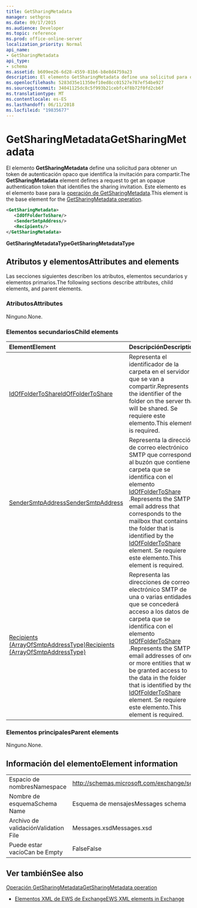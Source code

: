 ```yaml
---
title: GetSharingMetadata
manager: sethgros
ms.date: 09/17/2015
ms.audience: Developer
ms.topic: reference
ms.prod: office-online-server
localization_priority: Normal
api_name:
- GetSharingMetadata
api_type:
- schema
ms.assetid: b609ee26-6d28-4559-81b6-b8e8d4759a23
description: El elemento GetSharingMetadata define una solicitud para obtener un token de autenticación opaco que identifica la invitación para compartir. Este elemento es el elemento base para la operación GetSharingMetadata.
ms.openlocfilehash: 5283d35e11350ef10ed8cc01527e787ef54be927
ms.sourcegitcommit: 34041125dc8c5f993b21cebfc4f8b72f0fd2cb6f
ms.translationtype: MT
ms.contentlocale: es-ES
ms.lasthandoff: 06/11/2018
ms.locfileid: "19835677"
---
```

# <a name="getsharingmetadata"></a><span data-ttu-id="15eb2-104">GetSharingMetadata</span><span class="sxs-lookup"><span data-stu-id="15eb2-104">GetSharingMetadata</span></span>

<span data-ttu-id="15eb2-105">El elemento **GetSharingMetadata** define una solicitud para obtener un token de autenticación opaco que identifica la invitación para compartir.</span><span class="sxs-lookup"><span data-stu-id="15eb2-105">The **GetSharingMetadata** element defines a request to get an opaque authentication token that identifies the sharing invitation.</span></span> <span data-ttu-id="15eb2-106">Este elemento es el elemento base para la [operación de GetSharingMetadata](getsharingmetadata-operation.md).</span><span class="sxs-lookup"><span data-stu-id="15eb2-106">This element is the base element for the [GetSharingMetadata operation](getsharingmetadata-operation.md).</span></span>
  
```XML
<GetSharingMetadata>
   <IdOfFolderToShare/>
   <SenderSmtpAddress/>
   <Recipients/>
</GetSharingMetadata>
```

 <span data-ttu-id="15eb2-107">**GetSharingMetadataType**</span><span class="sxs-lookup"><span data-stu-id="15eb2-107">**GetSharingMetadataType**</span></span>
## <a name="attributes-and-elements"></a><span data-ttu-id="15eb2-108">Atributos y elementos</span><span class="sxs-lookup"><span data-stu-id="15eb2-108">Attributes and elements</span></span>

<span data-ttu-id="15eb2-109">Las secciones siguientes describen los atributos, elementos secundarios y elementos primarios.</span><span class="sxs-lookup"><span data-stu-id="15eb2-109">The following sections describe attributes, child elements, and parent elements.</span></span>
  
### <a name="attributes"></a><span data-ttu-id="15eb2-110">Atributos</span><span class="sxs-lookup"><span data-stu-id="15eb2-110">Attributes</span></span>

<span data-ttu-id="15eb2-111">Ninguno.</span><span class="sxs-lookup"><span data-stu-id="15eb2-111">None.</span></span>
  
### <a name="child-elements"></a><span data-ttu-id="15eb2-112">Elementos secundarios</span><span class="sxs-lookup"><span data-stu-id="15eb2-112">Child elements</span></span>

|<span data-ttu-id="15eb2-113">**Element**</span><span class="sxs-lookup"><span data-stu-id="15eb2-113">**Element**</span></span>|<span data-ttu-id="15eb2-114">**Descripción**</span><span class="sxs-lookup"><span data-stu-id="15eb2-114">**Description**</span></span>|
|:-----|:-----|
|[<span data-ttu-id="15eb2-115">IdOfFolderToShare</span><span class="sxs-lookup"><span data-stu-id="15eb2-115">IdOfFolderToShare</span></span>](idoffoldertoshare.md) <br/> |<span data-ttu-id="15eb2-116">Representa el identificador de la carpeta en el servidor que se van a compartir.</span><span class="sxs-lookup"><span data-stu-id="15eb2-116">Represents the identifier of the folder on the server that will be shared.</span></span> <span data-ttu-id="15eb2-117">Se requiere este elemento.</span><span class="sxs-lookup"><span data-stu-id="15eb2-117">This element is required.</span></span>  <br/> |
|[<span data-ttu-id="15eb2-118">SenderSmtpAddress</span><span class="sxs-lookup"><span data-stu-id="15eb2-118">SenderSmtpAddress</span></span>](sendersmtpaddress.md) <br/> |<span data-ttu-id="15eb2-119">Representa la dirección de correo electrónico SMTP que corresponde al buzón que contiene la carpeta que se identifica con el elemento [IdOfFolderToShare](idoffoldertoshare.md) .</span><span class="sxs-lookup"><span data-stu-id="15eb2-119">Represents the SMTP email address that corresponds to the mailbox that contains the folder that is identified by the [IdOfFolderToShare](idoffoldertoshare.md) element.</span></span> <span data-ttu-id="15eb2-120">Se requiere este elemento.</span><span class="sxs-lookup"><span data-stu-id="15eb2-120">This element is required.</span></span>  <br/> |
|[<span data-ttu-id="15eb2-121">Recipients (ArrayOfSmtpAddressType)</span><span class="sxs-lookup"><span data-stu-id="15eb2-121">Recipients (ArrayOfSmtpAddressType)</span></span>](recipients-arrayofsmtpaddresstype.md) <br/> |<span data-ttu-id="15eb2-122">Representa las direcciones de correo electrónico SMTP de una o varias entidades que se concederá acceso a los datos de la carpeta que se identifica con el elemento [IdOfFolderToShare](idoffoldertoshare.md) .</span><span class="sxs-lookup"><span data-stu-id="15eb2-122">Represents the SMTP email addresses of one or more entities that will be granted access to the data in the folder that is identified by the [IdOfFolderToShare](idoffoldertoshare.md) element.</span></span> <span data-ttu-id="15eb2-123">Se requiere este elemento.</span><span class="sxs-lookup"><span data-stu-id="15eb2-123">This element is required.</span></span>  <br/> |
   
### <a name="parent-elements"></a><span data-ttu-id="15eb2-124">Elementos principales</span><span class="sxs-lookup"><span data-stu-id="15eb2-124">Parent elements</span></span>

<span data-ttu-id="15eb2-125">Ninguno.</span><span class="sxs-lookup"><span data-stu-id="15eb2-125">None.</span></span>
  
## <a name="element-information"></a><span data-ttu-id="15eb2-126">Información del elemento</span><span class="sxs-lookup"><span data-stu-id="15eb2-126">Element information</span></span>

|||
|:-----|:-----|
|<span data-ttu-id="15eb2-127">Espacio de nombres</span><span class="sxs-lookup"><span data-stu-id="15eb2-127">Namespace</span></span>  <br/> |http://schemas.microsoft.com/exchange/services/2006/messages  <br/> |
|<span data-ttu-id="15eb2-128">Nombre de esquema</span><span class="sxs-lookup"><span data-stu-id="15eb2-128">Schema Name</span></span>  <br/> |<span data-ttu-id="15eb2-129">Esquema de mensajes</span><span class="sxs-lookup"><span data-stu-id="15eb2-129">Messages schema</span></span>  <br/> |
|<span data-ttu-id="15eb2-130">Archivo de validación</span><span class="sxs-lookup"><span data-stu-id="15eb2-130">Validation File</span></span>  <br/> |<span data-ttu-id="15eb2-131">Messages.xsd</span><span class="sxs-lookup"><span data-stu-id="15eb2-131">Messages.xsd</span></span>  <br/> |
|<span data-ttu-id="15eb2-132">Puede estar vacío</span><span class="sxs-lookup"><span data-stu-id="15eb2-132">Can be Empty</span></span>  <br/> |<span data-ttu-id="15eb2-133">False</span><span class="sxs-lookup"><span data-stu-id="15eb2-133">False</span></span>  <br/> |
   
## <a name="see-also"></a><span data-ttu-id="15eb2-134">Ver también</span><span class="sxs-lookup"><span data-stu-id="15eb2-134">See also</span></span>



[<span data-ttu-id="15eb2-135">Operación GetSharingMetadata</span><span class="sxs-lookup"><span data-stu-id="15eb2-135">GetSharingMetadata operation</span></span>](getsharingmetadata-operation.md)


- [<span data-ttu-id="15eb2-136">Elementos XML de EWS de Exchange</span><span class="sxs-lookup"><span data-stu-id="15eb2-136">EWS XML elements in Exchange</span></span>](ews-xml-elements-in-exchange.md)

